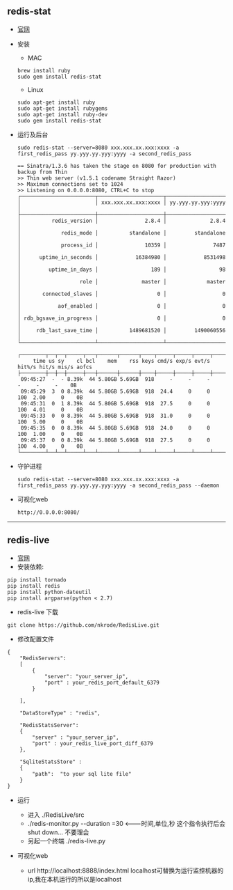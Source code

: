 ## redis-stat

* [官网](https://github.com/junegunn/redis-stat)

* 安装
   
   * MAC
   
   ```
   brew install ruby
   sudo gem install redis-stat
   ```
   
   * Linux
   
   ```
   sudo apt-get install ruby
   sudo apt-get install rubygems
   sudo apt-get install ruby-dev
   sudo gem install redis-stat
   ```

* 运行及后台

	```
	sudo redis-stat --server=8080 xxx.xxx.xx.xxx:xxxx -a first_redis_pass yy.yyy.yy.yyy:yyyy -a second_redis_pass
	```
	
	```
	== Sinatra/1.3.6 has taken the stage on 8080 for production with backup from Thin
	>> Thin web server (v1.5.1 codename Straight Razor)
	>> Maximum connections set to 1024
	>> Listening on 0.0.0.0:8080, CTRL+C to stop
	┌────────────────────────┬─────────────────────┬────────────────────┐
	│                        │ xxx.xxx.xx.xxx:xxxx │ yy.yyy.yy.yyy:yyyy │
	├────────────────────────┼─────────────────────┼────────────────────┤
	│          redis_version │               2.8.4 │              2.8.4 │
	│             redis_mode │          standalone │         standalone │
	│             process_id │               10359 │               7487 │
	│      uptime_in_seconds │            16384980 │            8531498 │
	│         uptime_in_days │                 189 │                 98 │
	│                   role │              master │             master │
	│       connected_slaves │                   0 │                  0 │
	│            aof_enabled │                   0 │                  0 │
	│ rdb_bgsave_in_progress │                   0 │                  0 │
	│     rdb_last_save_time │          1489681520 │         1490060556 │
	└────────────────────────┴─────────────────────┴────────────────────┘

	┌────────┬──┬──┬─────┬───┬──────┬──────┬────┬─────┬─────┬─────┬──────┬─────┬─────┬─────┐
	     time us sy    cl bcl    mem    rss keys cmd/s exp/s evt/s hit%/s hit/s mis/s aofcs 
	├────────┼──┼──┼─────┼───┼──────┼──────┼────┼─────┼─────┼─────┼──────┼─────┼─────┼─────┤
	 09:45:27  -  - 8.39k  44 5.80GB 5.69GB  918     -     -     -      -     -     -    0B 
	 09:45:29  3  0 8.39k  44 5.80GB 5.69GB  918  24.4     0     0    100  2.00     0    0B 
	 09:45:31  0  1 8.39k  44 5.80GB 5.69GB  918  27.5     0     0    100  4.01     0    0B 
	 09:45:33  0  0 8.39k  44 5.80GB 5.69GB  918  31.0     0     0    100  5.00     0    0B 
	 09:45:35  0  0 8.39k  44 5.80GB 5.69GB  918  24.0     0     0    100  1.00     0    0B 
	 09:45:37  0  0 8.39k  44 5.80GB 5.69GB  918  27.5     0     0    100  4.00     0    0B 
	└────────┴──┴──┴─────┴───┴──────┴──────┴────┴─────┴─────┴─────┴──────┴─────┴─────┴─────┘
	```

* 守护进程
	
	```
	sudo redis-stat --server=8080 xxx.xxx.xx.xxx:xxxx -a first_redis_pass yy.yyy.yy.yyy:yyyy -a second_redis_pass --daemon
	```

* 可视化web

	```http://0.0.0.0:8080/```


***

## redis-live
* [官网](https://github.com/nkrode/RedisLive)
* 安装依赖:

```
pip install tornado
pip install redis
pip install python-dateutil
pip install argparse(python < 2.7)
```
* redis-live 下载

```
git clone https://github.com/nkrode/RedisLive.git
```

* 修改配置文件

```
{
	"RedisServers":
	[ 
		{
  			"server": "your_server_ip",
  			"port" : your_redis_port_default_6379
		}

	],

	"DataStoreType" : "redis",

	"RedisStatsServer":
	{
		"server" : "your_server_ip",
		"port" : your_redis_live_port_diff_6379
	},
	
	"SqliteStatsStore" :
	{
		"path":  "to your sql lite file"
	}
}

```

* 运行
    * 进入 ./RedisLive/src
    * ./redis-monitor.py --duration
=30 <---时间,单位,秒 这个指令执行后会 shut down... 不要理会
    * 另起一个终端 ./redis-live.py 

* 可视化web
    * url http://localhost:8888/index.html   localhost可替换为运行监控机器的ip,我在本机运行的所以是localhost
